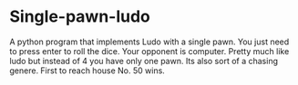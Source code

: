 # Single-pawn-ludo
A python program that implements Ludo with a single pawn.
You just need to press enter to roll the dice.
Your opponent is computer.
Pretty much like ludo but instead of 4 you have only one pawn.
Its also sort of a chasing genere.
First to reach house No. 50 wins.
